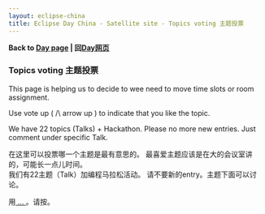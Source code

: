 ```yaml
---
layout: eclipse-china
title: Eclipse Day China - Satellite site - Topics voting 主题投票
---
```


<p><b>Back to <a href="/Day/">Day page</a> | 回<a href="/Day/">Day网页</a></b></p>

### Topics voting 主题投票

This page is helping us to decide to wee need to move time slots or room assignment.

Use vote up ( /\ arrow up ) to indicate that you like the topic.

We have 22 topics (Talks) + Hackathon. Please no more new entries. Just comment under specific Talk.

在这里可以投票哪一个主题是最有意思的。 
最喜爱主题应该是在大的会议室讲的，可能长一点儿时间。  
我们有22主题（Talk）加编程马拉松活动。 
请不要新的entry。主题下面可以讨论。 

用<a class="vote-up" title="赞成票" data-action="upvote" href="#"> … </a>。请按。